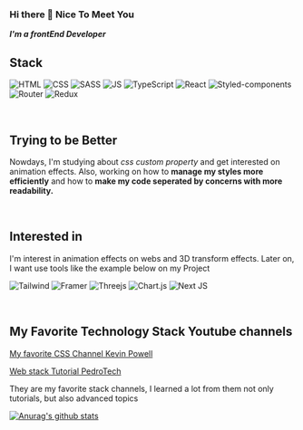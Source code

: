 ### Hi there 👋 Nice To Meet You

_**I'm a frontEnd Developer**_

 ## Stack
 
 ![HTML](https://img.shields.io/badge/HTML5-E34F26?style=for-the-badge&logo=html5&logoColor=white) ![CSS](https://img.shields.io/badge/CSS3-1572B6?style=for-the-badge&logo=css3&logoColor=white) ![SASS](https://img.shields.io/badge/Sass-CC6699?style=for-the-badge&logo=sass&logoColor=white) ![JS](https://img.shields.io/badge/JavaScript-323330?style=for-the-badge&logo=javascript&logoColor=F7DF1E) ![TypeScript](https://img.shields.io/badge/typescript-%23007ACC.svg?style=for-the-badge&logo=typescript&logoColor=white) ![React](https://img.shields.io/badge/react-%2320232a.svg?style=for-the-badge&logo=react&logoColor=%2361DAFB) ![Styled-components](https://img.shields.io/badge/styled--components-DB7093?style=for-the-badge&logo=styled-components&logoColor=white) ![Router](https://img.shields.io/badge/React_Router-CA4245?style=for-the-badge&logo=react-router&logoColor=white) ![Redux](https://img.shields.io/badge/Redux-593D88?style=for-the-badge&logo=redux&logoColor=white)
 
 <br />
 
 ## Trying to be Better
 Nowdays, I'm studying about *css custom property* and get interested on animation effects.
 Also, working on how to **manage my styles more efficiently**  and how to **make my code seperated by concerns with more readability.**
 
 
 <br />

 
 ## Interested in
  I'm interest in animation effects on webs and 3D transform effects.
  Later on, I want use tools like the example below on my Project
 
 ![Tailwind](https://img.shields.io/badge/Tailwind_CSS-38B2AC?style=for-the-badge&logo=tailwind-css&logoColor=white) ![Framer](https://img.shields.io/badge/Framer-black?style=for-the-badge&logo=framer&logoColor=blue) ![Threejs](https://img.shields.io/badge/threejs-black?style=for-the-badge&logo=three.js&logoColor=white) ![Chart.js](https://img.shields.io/badge/chart.js-F5788D.svg?style=for-the-badge&logo=chart.js&logoColor=white) ![Next JS](https://img.shields.io/badge/Next-black?style=for-the-badge&logo=next.js&logoColor=white)

<br />
 
 ## My Favorite Technology Stack Youtube channels
 [My favorite CSS Channel Kevin Powell](https://www.youtube.com/kepowob)
 
 [Web stack Tutorial PedroTech](https://www.youtube.com/channel/UC8S4rDRZn6Z_StJ-hh7ph8g)
 
 They are my favorite stack channels, I learned a lot from them not only tutorials, but also advanced topics


[![Anurag's github stats](https://github-readme-stats.vercel.app/api?username=joonyg10)](https://github.com/anuraghazra/github-readme-stats)
